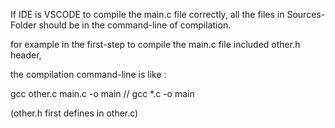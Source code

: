 If IDE is VSCODE to compile the main.c file correctly, all the files in Sources-Folder should be in the command-line of compilation.

for example in the first-step to compile the main.c file included other.h header,

the compilation command-line is like :

gcc other.c main.c -o main
//
gcc *.c -o main

(other.h first defines in other.c)